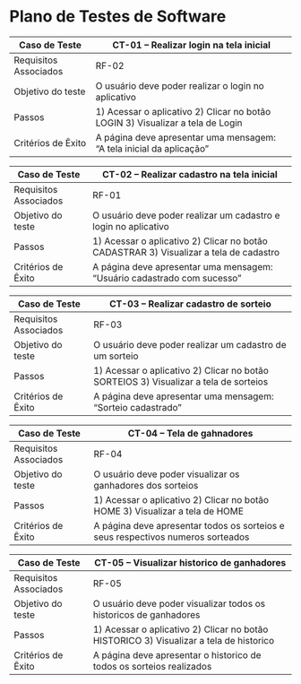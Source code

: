 # Plano de Testes de Software

|Caso de Teste            | CT-01 – Realizar login na tela inicial  |
|-------------------------|-----------------------------------------|
|Requisitos Associados    | RF-02                                   |
|Objetivo do teste        |O usuário deve poder realizar o login no aplicativo |
|Passos                   | 1) Acessar o aplicativo 2) Clicar no botão LOGIN 3) Visualizar a tela de Login |
|Critérios de Êxito       |A página deve apresentar uma mensagem: “A tela inicial da aplicação” |

|Caso de Teste            | CT-02 – Realizar cadastro na tela inicial |
|-------------------------|-----------------------------------------|
|Requisitos Associados    | RF-01                                   |
|Objetivo do teste        |O usuário deve poder realizar um cadastro e login no aplicativo |
|Passos                   | 1) Acessar o aplicativo 2) Clicar no botão CADASTRAR 3) Visualizar a tela de cadastro |
|Critérios de Êxito       |A página deve apresentar uma mensagem: “Usuário cadastrado com sucesso” |

|Caso de Teste            | CT-03 – Realizar cadastro de sorteio |
|-------------------------|-----------------------------------------|
|Requisitos Associados    | RF-03                                   |
|Objetivo do teste        |O usuário deve poder realizar um cadastro de um sorteio |
|Passos                   | 1) Acessar o aplicativo 2) Clicar no botão SORTEIOS 3) Visualizar a tela de sorteios |
|Critérios de Êxito       |A página deve apresentar uma mensagem: “Sorteio cadastrado” |

|Caso de Teste            | CT-04 – Tela de gahnadores |
|-------------------------|-----------------------------------------|
|Requisitos Associados    | RF-04                                   |
|Objetivo do teste        |O usuário deve poder visualizar os ganhadores dos sorteios |
|Passos                   | 1) Acessar o aplicativo 2) Clicar no botão HOME 3) Visualizar a tela de HOME |
|Critérios de Êxito       |A página deve apresentar todos os sorteios e seus respectivos numeros sorteados |

|Caso de Teste            | CT-05 – Visualizar historico de ganhadores |
|-------------------------|-----------------------------------------|
|Requisitos Associados    | RF-05                                   |
|Objetivo do teste        |O usuário deve poder visualizar todos os historicos de ganhadores |
|Passos                   | 1) Acessar o aplicativo 2) Clicar no botão HISTORICO 3) Visualizar a tela de historico |
|Critérios de Êxito       |A página deve apresentar o historico de todos os sorteios realizados |